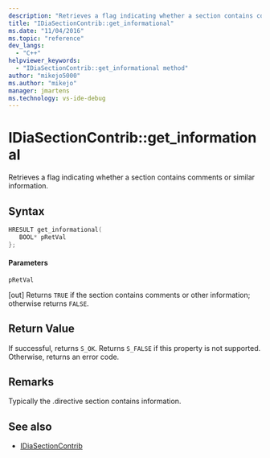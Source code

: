 ```yaml
---
description: "Retrieves a flag indicating whether a section contains comments or similar information."
title: "IDiaSectionContrib::get_informational"
ms.date: "11/04/2016"
ms.topic: "reference"
dev_langs:
  - "C++"
helpviewer_keywords:
  - "IDiaSectionContrib::get_informational method"
author: "mikejo5000"
ms.author: "mikejo"
manager: jmartens
ms.technology: vs-ide-debug
---
```

# IDiaSectionContrib::get_informational

Retrieves a flag indicating whether a section contains comments or similar information.

## Syntax

```C++
HRESULT get_informational(
   BOOL* pRetVal
};
```

#### Parameters
 `pRetVal`

[out] Returns `TRUE` if the section contains comments or other information; otherwise returns `FALSE`.

## Return Value
 If successful, returns `S_OK`. Returns `S_FALSE` if this property is not supported. Otherwise, returns an error code.

## Remarks
 Typically the .directive section contains information.

## See also
- [IDiaSectionContrib](../../debugger/debug-interface-access/idiasectioncontrib.md)
